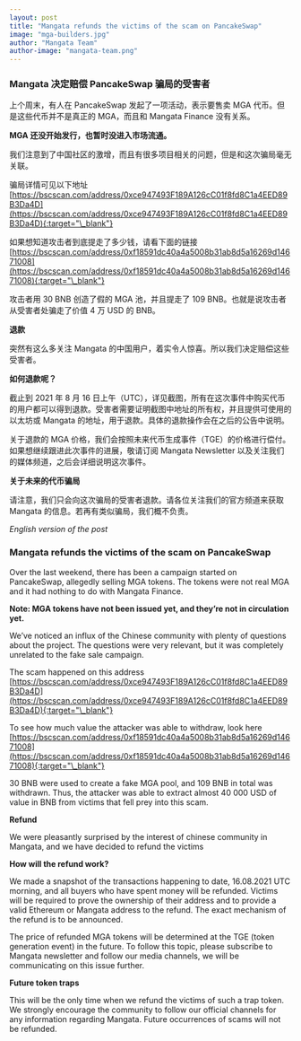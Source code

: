 ```yaml
---
layout: post
title: "Mangata refunds the victims of the scam on PancakeSwap"
image: "mga-builders.jpg"
author: "Mangata Team"
author-image: "mangata-team.png"
---
```


### Mangata 决定赔偿 PancakeSwap 骗局的受害者

上个周末，有人在 PancakeSwap 发起了一项活动，表示要售卖 MGA 代币。但是这些代币并不是真正的 MGA，而且和 Mangata Finance 没有关系。

**MGA 还没开始发行，也暂时没进入市场流通。**

我们注意到了中国社区的激增，而且有很多项目相关的问题，但是和这次骗局毫无关联。

骗局详情可见以下地址
[https://bscscan.com/address/0xce947493F189A126cC01f8fd8C1a4EED89B3Da4D](https://bscscan.com/address/0xce947493F189A126cC01f8fd8C1a4EED89B3Da4D){:target="\_blank"}

如果想知道攻击者到底提走了多少钱，请看下面的链接
[https://bscscan.com/address/0xf18591dc40a4a5008b31ab8d5a16269d14671008](https://bscscan.com/address/0xf18591dc40a4a5008b31ab8d5a16269d14671008){:target="\_blank"}

攻击者用 30 BNB 创造了假的 MGA 池，并且提走了 109 BNB。也就是说攻击者从受害者处骗走了价值 4 万 USD 的 BNB。

**退款**

突然有这么多关注 Mangata 的中国用户，着实令人惊喜。所以我们决定赔偿这些受害者。

**如何退款呢？**

截止到 2021 年 8 月 16 日上午（UTC），详见截图，所有在这次事件中购买代币的用户都可以得到退款。受害者需要证明截图中地址的所有权，并且提供可使用的以太坊或 Mangata 的地址，用于退款。具体的退款操作会在之后的公告中说明。

关于退款的 MGA 价格，我们会按照未来代币生成事件（TGE）的价格进行偿付。如果想继续跟进此次事件的进展，敬请订阅 Mangata Newsletter 以及关注我们的媒体频道，之后会详细说明这次事件。

**关于未来的代币骗局**

请注意，我们只会向这次骗局的受害者退款。请各位关注我们的官方频道来获取 Mangata 的信息。若再有类似骗局，我们概不负责。

_English version of the post_

### Mangata refunds the victims of the scam on PancakeSwap

Over the last weekend, there has been a campaign started on PancakeSwap, allegedly selling MGA tokens. The tokens were not real MGA and it had nothing to do with Mangata Finance.

**Note: MGA tokens have not been issued yet, and they’re not in circulation yet.**

We’ve noticed an influx of the Chinese community with plenty of questions about the project. The questions were very relevant, but it was completely unrelated to the fake sale campaign.

The scam happened on this address
[https://bscscan.com/address/0xce947493F189A126cC01f8fd8C1a4EED89B3Da4D](https://bscscan.com/address/0xce947493F189A126cC01f8fd8C1a4EED89B3Da4D){:target="\_blank"}

To see how much value the attacker was able to withdraw, look here
[https://bscscan.com/address/0xf18591dc40a4a5008b31ab8d5a16269d14671008](https://bscscan.com/address/0xf18591dc40a4a5008b31ab8d5a16269d14671008){:target="\_blank"}

30 BNB were used to create a fake MGA pool, and 109 BNB in total was withdrawn. Thus, the attacker was able to extract almost 40 000 USD of value in BNB from victims that fell prey into this scam.

**Refund**

We were pleasantly surprised by the interest of chinese community in Mangata, and we have decided to refund the victims

**How will the refund work?**

We made a snapshot of the transactions happening to date, 16.08.2021 UTC morning, and all buyers who have spent money will be refunded. Victims will be required to prove the ownership of their address and to provide a valid Ethereum or Mangata address to the refund. The exact mechanism of the refund is to be announced.

The price of refunded MGA tokens will be determined at the TGE (token generation event) in the future. To follow this topic, please subscribe to Mangata newsletter and follow our media channels, we will be communicating on this issue further.

**Future token traps**

This will be the only time when we refund the victims of such a trap token. We strongly encourage the community to follow our official channels for any information regarding Mangata. Future occurrences of scams will not be refunded.

